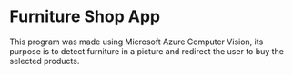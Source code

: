 # Furniture Shop App

This program was made using Microsoft Azure Computer Vision, its purpose is to detect furniture in a picture and redirect the user to buy
the selected products.
